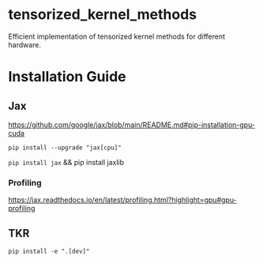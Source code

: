 # tensorized_kernel_methods
Efficient implementation of tensorized kernel methods for different hardware.


# Installation Guide

<!--
## PyTorch
`pip install torch`
-->

## Jax
https://github.com/google/jax/blob/main/README.md#pip-installation-gpu-cuda

`pip install --upgrade "jax[cpu]"`

`pip install jax` && pip install jaxlib

### Profiling
https://jax.readthedocs.io/en/latest/profiling.html?highlight=gpu#gpu-profiling

## TKR
`pip install -e ".[dev]"`
